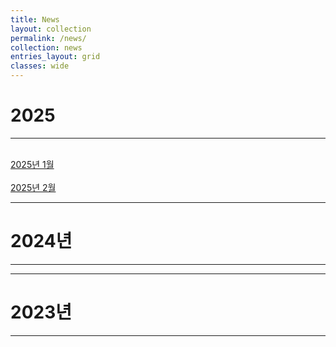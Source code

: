 ```yaml
---
title: News
layout: collection
permalink: /news/
collection: news
entries_layout: grid
classes: wide
---
```


# 2025
---
<br>
<a href="#" class="btn btn--success">2025년 1월</a>
<br>
<br>
<a href="#" class="btn btn--success">2025년 2월</a>
<br>

---

# 2024년
---


---

# 2023년
---
